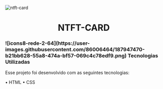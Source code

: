 
![ntft-card](https://user-images.githubusercontent.com/86006464/187943690-8cf7659c-0fc6-455a-a097-ddc6da4da2b5.png)

<h1 align="center"> NTFT-CARD </h1>
<h3> ![icons8-rede-2-64](https://user-images.githubusercontent.com/86006464/187947470-b21bb628-55a8-474a-bf57-069c4c78edf9.png)
Tecnologias Utilizadas</h3>
<p>Esse projeto foi desenvolvido com as seguintes tecnologias:

• HTML
• CSS
</p>
